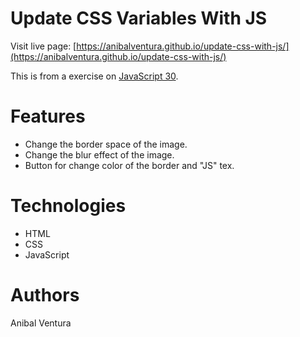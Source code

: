 # Update CSS Variables With JS

Visit live page: [https://anibalventura.github.io/update-css-with-js/](https://anibalventura.github.io/update-css-with-js/)

This is from a exercise on [JavaScript 30](https://javascript30.com/).

# Features

- Change the border space of the image.
- Change the blur effect of the image.
- Button for change color of the border and "JS" tex.

# Technologies

- HTML
- CSS
- JavaScript

# Authors

Anibal Ventura
